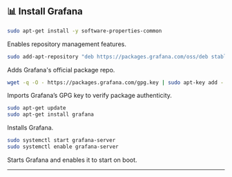 ## 📊 Install Grafana

```bash
sudo apt-get install -y software-properties-common
```

Enables repository management features.

```bash
sudo add-apt-repository "deb https://packages.grafana.com/oss/deb stable main"
```

Adds Grafana's official package repo.

```bash
wget -q -O - https://packages.grafana.com/gpg.key | sudo apt-key add -
```

Imports Grafana’s GPG key to verify package authenticity.

```bash
sudo apt-get update
sudo apt-get install grafana
```

Installs Grafana.

```bash
sudo systemctl start grafana-server
sudo systemctl enable grafana-server
```

Starts Grafana and enables it to start on boot.

---

